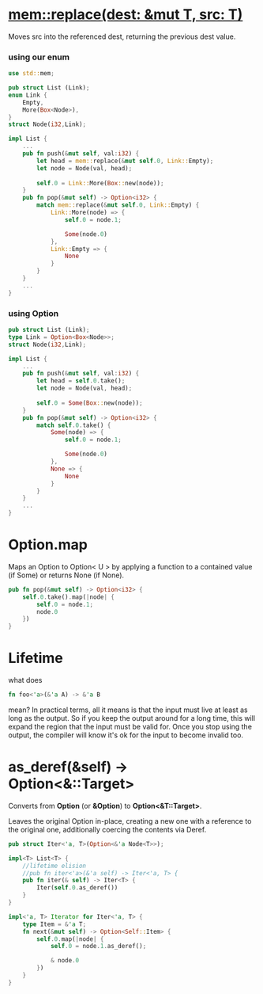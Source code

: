 # [mem::replace<T>(dest: &mut T, src: T)](https://doc.rust-lang.org/std/mem/fn.replace.html)
Moves src into the referenced dest, returning the previous dest value.

### using our enum
```rust
use std::mem;

pub struct List (Link);
enum Link {
    Empty,
    More(Box<Node>),
}
struct Node(i32,Link);

impl List {
    ...
    pub fn push(&mut self, val:i32) {
        let head = mem::replace(&mut self.0, Link::Empty);
        let node = Node(val, head);
        
        self.0 = Link::More(Box::new(node));
    }
    pub fn pop(&mut self) -> Option<i32> {
        match mem::replace(&mut self.0, Link::Empty) {
            Link::More(node) => {
                self.0 = node.1;

                Some(node.0)
            },
            Link::Empty => {
                None
            }
        }
    }
    ...
}
```

### using Option<T>
```rust
pub struct List (Link);
type Link = Option<Box<Node>>;
struct Node(i32,Link);

impl List {
    ...
    pub fn push(&mut self, val:i32) {
        let head = self.0.take();
        let node = Node(val, head);
        
        self.0 = Some(Box::new(node));
    }
    pub fn pop(&mut self) -> Option<i32> {
        match self.0.take() {
            Some(node) => {
                self.0 = node.1;

                Some(node.0)
            },
            None => {
                None
            }
        }
    }
    ...
}
```

# Option<T>.map
Maps an Option<T> to Option< U > by applying a function to a contained value (if Some) or returns None (if None).

```rust
pub fn pop(&mut self) -> Option<i32> {
    self.0.take().map(|node| {
        self.0 = node.1;
        node.0
    })
}
```

# Lifetime

what does 
```rust 
fn foo<'a>(&'a A) -> &'a B 
```  
mean? In practical terms, all it means is that the input must live at least as long as the output. So if you keep the output around for a long time, this will expand the region that the input must be valid for. Once you stop using the output, the compiler will know it's ok for the input to become invalid too.

# as_deref(&self) -> Option<&<T as Deref>::Target>

Converts from **Option<T>** (or **&Option<T>**) to **Option<&T::Target>**.

Leaves the original Option in-place, creating a new one with a reference to the original one, additionally coercing the contents via Deref.

```rust
pub struct Iter<'a, T>(Option<&'a Node<T>>);

impl<T> List<T> {
    //lifetime elision
    //pub fn iter<'a>(&'a self) -> Iter<'a, T> { 
    pub fn iter(& self) -> Iter<T> {
        Iter(self.0.as_deref())
    }
}

impl<'a, T> Iterator for Iter<'a, T> {
    type Item = &'a T;
    fn next(&mut self) -> Option<Self::Item> {
        self.0.map(|node| {
            self.0 = node.1.as_deref();

            & node.0
        })
    }
}
```